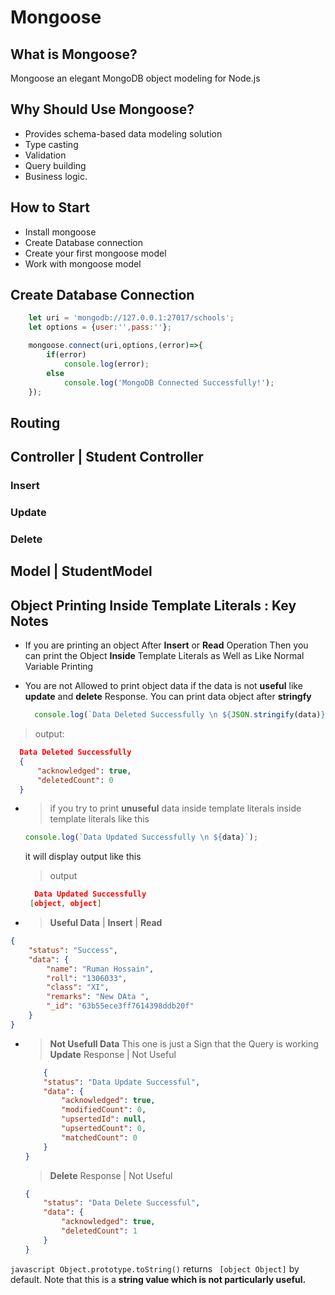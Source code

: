 # Mongoose
## What is Mongoose?
Mongoose an elegant MongoDB object modeling for Node.js

## Why Should Use Mongoose?
- Provides schema-based data modeling solution 
- Type casting
- Validation
- Query building
- Business logic.
  
## How to Start
- Install mongoose 
- Create Database connection 
- Create your first mongoose model
- Work with mongoose model  

## Create Database Connection
```javascript
	let uri = 'mongodb://127.0.0.1:27017/schools';
	let options = {user:'',pass:''};

	mongoose.connect(uri,options,(error)=>{
		if(error)
			console.log(error);
		else
			console.log('MongoDB Connected Successfully!');
	});
```
## Routing

## Controller | Student Controller

### Insert

### Update

### Delete

## Model | StudentModel


## Object Printing Inside Template Literals : Key Notes
* If you are printing an object After **Insert** or **Read** Operation Then you can print the Object **Inside** Template Literals as Well as Like Normal Variable Printing

* You are not Allowed to print object data if the data is not **useful** like **update** and **delete** Response. You can print data object after **stringfy**
  ```javascript
	console.log(`Data Deleted Successfully \n ${JSON.stringify(data)}`);
  ```
 > output: 
  ```json
	Data Deleted Successfully 
	{
        "acknowledged": true,
        "deletedCount": 0
    }
  ```
* > if you try to print **unuseful** data inside template literals inside template literals like this
  ```javascript
  console.log(`Data Updated Successfully \n ${data}`); 
  ```
  it will display output like this 
  > output 
  ```json
	Data Updated Successfully
   [object, object]
   ```
* > **Useful Data**  | **Insert** | **Read**

```json
{
    "status": "Success",
    "data": {
        "name": "Ruman Hossain",
        "roll": "1306033",
        "class": "XI",
        "remarks": "New DAta ",
        "_id": "63b55ece3ff7614398ddb20f"
    }
}
```
* > **Not Usefull Data** This one is just a Sign that the Query is working  
	> **Update** Response | Not Useful
	```json
		{
		"status": "Data Update Successful",
		"data": {
			"acknowledged": true,
			"modifiedCount": 0,
			"upsertedId": null,
			"upsertedCount": 0,
			"matchedCount": 0
		}
	}
	```
	> **Delete** Response | Not Useful
	```json
	{
		"status": "Data Delete Successful",
		"data": {
			"acknowledged": true,
			"deletedCount": 1
		}
	}
	```
```javascript Object.prototype.toString()``` returns ``` [object Object]``` by default. Note that this is a **string value which is not particularly useful.**